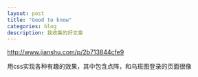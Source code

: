 ```yaml
---
layout: post
title: "Good to know"
categories: blog
description: 我收集的好文章
---
```


<http://www.jianshu.com/p/2b713844cfe9>

用css实现各种有趣的效果，其中包含点阵，和乌班图登录的页面很像

